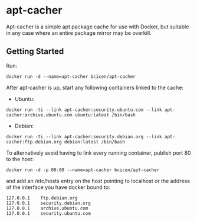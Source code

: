 # apt-cacher

Apt-cacher is a simple apt package cache for use with Docker, but suitable in any case where an entire package mirror may be overkill.

## Getting Started

Run:

```
docker run -d --name=apt-cacher bcicen/apt-cacher
```

After apt-cacher is up, start any following containers linked to the cache:

* Ubuntu:
``` 
docker run -ti --link apt-cacher:security.ubuntu.com --link apt-cacher:archive.ubuntu.com ubuntu:latest /bin/bash
```

* Debian:
```
docker run -ti --link apt-cacher:security.debian.org --link apt-cacher:ftp.debian.org debian:latest /bin/bash
```

To alternatively avoid having to link every running container, publish port 80 to the host:
```
docker run -d -p 80:80 --name=apt-cacher bcicen/apt-cacher
```
and add an /etc/hosts entry on the host pointing to localhost or the address of the interface you have docker bound to:
```
127.0.0.1    ftp.debian.org
127.0.0.1    security.debian.org
127.0.0.1    archive.ubuntu.com
127.0.0.1    security.ubuntu.com
```
